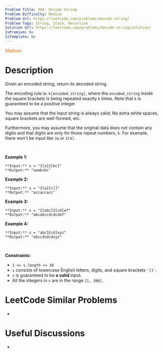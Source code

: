 ```yaml
---
Problem Title: 394. Decode String
Problem Difficulty: Medium
Problem Url: https://leetcode.com/problems/decode-string/
Problem Tags: String, Stack, Recursion
Solution Url: https://leetcode.com/problems/decode-string/solution/
IsPremium: No
IsTemplate: No
---
```


<span style="color: rgb(239, 108, 0);">Medium</span>

# Description

Given an encoded string, return its decoded string.


The encoding rule is: `k[encoded_string]`, where the `encoded_string` inside the square brackets is being repeated exactly `k` times. Note that `k` is guaranteed to be a positive integer.


You may assume that the input string is always valid; No extra white spaces, square brackets are well-formed, etc.


Furthermore, you may assume that the original data does not contain any digits and that digits are only for those repeat numbers, `k`. For example, there won't be input like `3a` or `2[4]`.


 


**Example 1:**



```
**Input:** s = "3[a]2[bc]"
**Output:** "aaabcbc"

```
**Example 2:**



```
**Input:** s = "3[a2[c]]"
**Output:** "accaccacc"

```
**Example 3:**



```
**Input:** s = "2[abc]3[cd]ef"
**Output:** "abcabccdcdcdef"

```
**Example 4:**



```
**Input:** s = "abc3[cd]xyz"
**Output:** "abccdcdcdxyz"

```

 


**Constraints:**


* `1 <= s.length <= 30`
* `s` consists of lowercase English letters, digits, and square brackets `'[]'`.
* `s` is guaranteed to be **a valid** input.
* All the integers in `s` are in the range `[1, 300]`.




# LeetCode Similar Problems

- []()

# Useful Discussions

- []()
